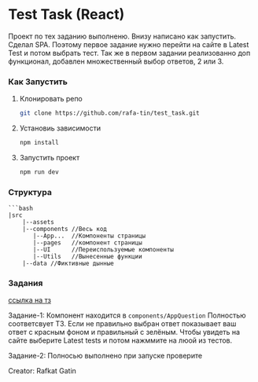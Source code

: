 # Test Task (React)

Проект по тех заданию выполненю. Внизу написано как запустить. Сделал SPA. Поэтому первое задание нужно перейти на сайте в Latest Test и потом выбрать тест. Так же в первом задании реализованно доп функционал, добавлен множественный выбор ответов, 2 или 3.

### Как Запустить

1. Клонировать репо
   ```bash
   git clone https://github.com/rafa-tin/test_task.git
   ```
2. Установиь зависимости
   ```bash
   npm install
   ```
3. Запустить проект
   ```bash
   npm run dev
   ```

### Структура

    ```bash
    |src
        |--assets
        |--components //Весь код
           |--App...  //Компоненты страницы
           |--pages   //компонент страницы
           |--UI      //Переиспользуемые компоненты
           |--Utils   //Вынесенные функции
        |--data //Фиктивные дынные

### Задания

[ссылка на тз](https://docs.google.com/document/d/13H9IMBjrL-mhRaa7RGzmja3RvPJISv5hvrsta0x4n70/edit?tab=t.0)

Задание-1: Компонент находится в `components/AppQuestion` Полностью соответсвует ТЗ. Если не правильно выбран ответ показывает ваш ответ с красным фоном и правильный с зелёным. Чтобы увидеть на сайте выберите Latest tests и потом нажммите на люой из тестов.


Задание-2: Полносью выполнено при запуске проверите

Creator: Rafkat Gatin